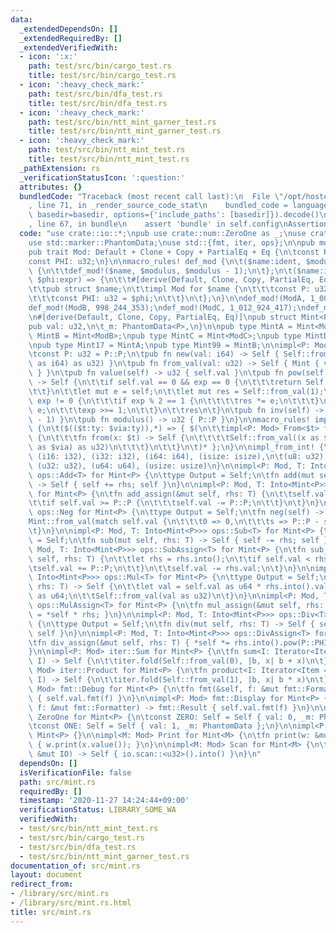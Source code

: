 ```yaml
---
data:
  _extendedDependsOn: []
  _extendedRequiredBy: []
  _extendedVerifiedWith:
  - icon: ':x:'
    path: test/src/bin/cargo_test.rs
    title: test/src/bin/cargo_test.rs
  - icon: ':heavy_check_mark:'
    path: test/src/bin/dfa_test.rs
    title: test/src/bin/dfa_test.rs
  - icon: ':heavy_check_mark:'
    path: test/src/bin/ntt_mint_garner_test.rs
    title: test/src/bin/ntt_mint_garner_test.rs
  - icon: ':heavy_check_mark:'
    path: test/src/bin/ntt_mint_test.rs
    title: test/src/bin/ntt_mint_test.rs
  _pathExtension: rs
  _verificationStatusIcon: ':question:'
  attributes: {}
  bundledCode: "Traceback (most recent call last):\n  File \"/opt/hostedtoolcache/Python/3.9.0/x64/lib/python3.9/site-packages/onlinejudge_verify/documentation/build.py\"\
    , line 71, in _render_source_code_stat\n    bundled_code = language.bundle(stat.path,\
    \ basedir=basedir, options={'include_paths': [basedir]}).decode()\n  File \"/opt/hostedtoolcache/Python/3.9.0/x64/lib/python3.9/site-packages/onlinejudge_verify/languages/user_defined.py\"\
    , line 67, in bundle\n    assert 'bundle' in self.config\nAssertionError\n"
  code: "use crate::io::*;\npub use crate::num::ZeroOne as _;\nuse crate::num::*;\n\
    use std::marker::PhantomData;\nuse std::{fmt, iter, ops};\n\npub mod conv;\n\n\
    pub trait Mod: Default + Clone + Copy + PartialEq + Eq {\n\tconst P: u32;\n\t\
    const PHI: u32;\n}\n\nmacro_rules! def_mod {\n\t($name:ident, $modulus:expr) =>\
    \ {\n\t\tdef_mod!($name, $modulus, $modulus - 1);\n\t};\n\t($name:ident, $modulus:expr,\
    \ $phi:expr) => {\n\t\t#[derive(Default, Clone, Copy, PartialEq, Eq, Debug)]\n\
    \t\tpub struct $name;\n\t\timpl Mod for $name {\n\t\t\tconst P: u32 = $modulus;\n\
    \t\t\tconst PHI: u32 = $phi;\n\t\t}\n\t};\n}\n\ndef_mod!(ModA, 1_000_000_007);\n\
    def_mod!(ModB, 998_244_353);\ndef_mod!(ModC, 1_012_924_417);\ndef_mod!(ModD, 924_844_033);\n\
    \n#[derive(Default, Clone, Copy, PartialEq, Eq)]\npub struct Mint<P: Mod> {\n\t\
    pub val: u32,\n\t_m: PhantomData<P>,\n}\n\npub type MintA = Mint<ModA>;\npub type\
    \ MintB = Mint<ModB>;\npub type MintC = Mint<ModC>;\npub type MintD = Mint<ModD>;\n\
    \npub type Mint17 = MintA;\npub type Mint99 = MintB;\n\nimpl<P: Mod> Mint<P> {\n\
    \tconst P: u32 = P::P;\n\tpub fn new(val: i64) -> Self { Self::from_val(val.rem_euclid(P::P\
    \ as i64) as u32) }\n\tpub fn from_val(val: u32) -> Self { Mint { val, _m: PhantomData\
    \ } }\n\tpub fn value(self) -> u32 { self.val }\n\tpub fn pow(self, mut exp: u32)\
    \ -> Self {\n\t\tif self.val == 0 && exp == 0 {\n\t\t\treturn Self::from_val(1);\n\
    \t\t}\n\t\tlet mut e = self;\n\t\tlet mut res = Self::from_val(1);\n\t\twhile\
    \ exp != 0 {\n\t\t\tif exp % 2 == 1 {\n\t\t\t\tres *= e;\n\t\t\t}\n\t\t\te *=\
    \ e;\n\t\t\texp >>= 1;\n\t\t}\n\t\tres\n\t}\n\tpub fn inv(self) -> Self { self.pow(P::PHI\
    \ - 1) }\n\tpub fn modulus() -> u32 { P::P }\n}\n\nmacro_rules! impl_from_int\
    \ {\n\t($(($t:ty: $via:ty)),*) => { $(\n\t\timpl<P: Mod> From<$t> for Mint<P>\
    \ {\n\t\t\tfn from(x: $t) -> Self {\n\t\t\t\tSelf::from_val((x as $via).rem_euclid(P::P\
    \ as $via) as u32)\n\t\t\t}\n\t\t}\n\t)* };\n}\n\nimpl_from_int! {\n\t(i8: i32),\
    \ (i16: i32), (i32: i32), (i64: i64), (isize: isize),\n\t(u8: u32), (u16: u32),\
    \ (u32: u32), (u64: u64), (usize: usize)\n}\n\nimpl<P: Mod, T: Into<Mint<P>>>\
    \ ops::Add<T> for Mint<P> {\n\ttype Output = Self;\n\tfn add(mut self, rhs: T)\
    \ -> Self { self += rhs; self }\n}\n\nimpl<P: Mod, T: Into<Mint<P>>> ops::AddAssign<T>\
    \ for Mint<P> {\n\tfn add_assign(&mut self, rhs: T) {\n\t\tself.val += rhs.into().val;\n\
    \t\tif self.val >= P::P {\n\t\t\tself.val -= P::P;\n\t\t}\n\t}\n}\n\nimpl<P: Mod>\
    \ ops::Neg for Mint<P> {\n\ttype Output = Self;\n\tfn neg(self) -> Self {\n\t\t\
    Mint::from_val(match self.val {\n\t\t\t0 => 0,\n\t\t\ts => P::P - s,\n\t\t})\n\
    \t}\n}\n\nimpl<P: Mod, T: Into<Mint<P>>> ops::Sub<T> for Mint<P> {\n\ttype Output\
    \ = Self;\n\tfn sub(mut self, rhs: T) -> Self { self -= rhs; self }\n}\n\nimpl<P:\
    \ Mod, T: Into<Mint<P>>> ops::SubAssign<T> for Mint<P> {\n\tfn sub_assign(&mut\
    \ self, rhs: T) {\n\t\tlet rhs = rhs.into();\n\t\tif self.val < rhs.val {\n\t\t\
    \tself.val += P::P;\n\t\t}\n\t\tself.val -= rhs.val;\n\t}\n}\n\nimpl<P: Mod, T:\
    \ Into<Mint<P>>> ops::Mul<T> for Mint<P> {\n\ttype Output = Self;\n\tfn mul(self,\
    \ rhs: T) -> Self {\n\t\tlet val = self.val as u64 * rhs.into().val as u64 % P::P\
    \ as u64;\n\t\tSelf::from_val(val as u32)\n\t}\n}\n\nimpl<P: Mod, T: Into<Mint<P>>>\
    \ ops::MulAssign<T> for Mint<P> {\n\tfn mul_assign(&mut self, rhs: T) { *self\
    \ = *self * rhs; }\n}\n\nimpl<P: Mod, T: Into<Mint<P>>> ops::Div<T> for Mint<P>\
    \ {\n\ttype Output = Self;\n\tfn div(mut self, rhs: T) -> Self { self /= rhs;\
    \ self }\n}\n\nimpl<P: Mod, T: Into<Mint<P>>> ops::DivAssign<T> for Mint<P> {\n\
    \tfn div_assign(&mut self, rhs: T) { *self *= rhs.into().pow(P::PHI - 1); }\n\
    }\n\nimpl<P: Mod> iter::Sum for Mint<P> {\n\tfn sum<I: Iterator<Item = Self>>(iter:\
    \ I) -> Self {\n\t\titer.fold(Self::from_val(0), |b, x| b + x)\n\t}\n}\n\nimpl<P:\
    \ Mod> iter::Product for Mint<P> {\n\tfn product<I: Iterator<Item = Self>>(iter:\
    \ I) -> Self {\n\t\titer.fold(Self::from_val(1), |b, x| b * x)\n\t}\n}\n\nimpl<P:\
    \ Mod> fmt::Debug for Mint<P> {\n\tfn fmt(&self, f: &mut fmt::Formatter) -> fmt::Result\
    \ { self.val.fmt(f) }\n}\n\nimpl<P: Mod> fmt::Display for Mint<P> {\n\tfn fmt(&self,\
    \ f: &mut fmt::Formatter) -> fmt::Result { self.val.fmt(f) }\n}\n\nimpl<P: Mod>\
    \ ZeroOne for Mint<P> {\n\tconst ZERO: Self = Self { val: 0, _m: PhantomData };\n\
    \tconst ONE: Self = Self { val: 1, _m: PhantomData };\n}\n\nimpl<P: Mod> Num for\
    \ Mint<P> {}\n\nimpl<M: Mod> Print for Mint<M> {\n\tfn print(w: &mut IO, x: Self)\
    \ { w.print(x.value()); }\n}\n\nimpl<M: Mod> Scan for Mint<M> {\n\tfn scan(io:\
    \ &mut IO) -> Self { io.scan::<u32>().into() }\n}\n"
  dependsOn: []
  isVerificationFile: false
  path: src/mint.rs
  requiredBy: []
  timestamp: '2020-11-27 14:24:44+09:00'
  verificationStatus: LIBRARY_SOME_WA
  verifiedWith:
  - test/src/bin/ntt_mint_test.rs
  - test/src/bin/cargo_test.rs
  - test/src/bin/dfa_test.rs
  - test/src/bin/ntt_mint_garner_test.rs
documentation_of: src/mint.rs
layout: document
redirect_from:
- /library/src/mint.rs
- /library/src/mint.rs.html
title: src/mint.rs
---
```


